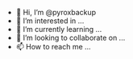 - 👋 Hi, I’m @pyroxbackup
- 👀 I’m interested in ...
- 🌱 I’m currently learning ...
- 💞️ I’m looking to collaborate on ...
- 📫 How to reach me ...

<!---
pyroxbackup/pyroxbackup is a ✨ special ✨ repository because its `README.md` (this file) appears on your GitHub profile.
You can click the Preview link to take a look at your changes.
--->
